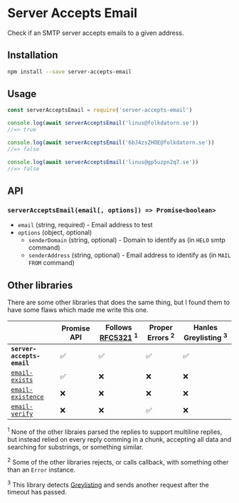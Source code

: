 # Server Accepts Email

Check if an SMTP server accepts emails to a given address.

## Installation

```sh
npm install --save server-accepts-email
```

## Usage

```js
const serverAcceptsEmail = require('server-accepts-email')

console.log(await serverAcceptsEmail('linus@folkdatorn.se'))
//=> true

console.log(await serverAcceptsEmail('6bJ4zsZHOE@folkdatorn.se'))
//=> false

console.log(await serverAcceptsEmail('linus@gp5uzpn2q7.se'))
//=> false
```

## API

### `serverAcceptsEmail(email[, options]) => Promise<boolean>`

- `email` (string, required) - Email address to test
- `options` (object, optional)
  - `senderDomain` (string, optional) - Domain to identify as (in `HELO` smtp command)
  - `senderAddress` (string, optional) - Email address to identify as (in `MAIL FROM` command)

## Other libraries

There are some other libraries that does the same thing, but I found them to have some flaws which made me write this one.

&nbsp; | Promise API | Follows [RFC5321](https://tools.ietf.org/html/rfc5321) <sup>1</sup> | Proper Errors <sup>2</sup> | Hanles Greylisting <sup>3</sup>
----- | ----- | ----- | ----- | -----
**`server-accepts-email`** | ✅ | ✅ | ✅ | ✅
[`email-exists`](https://github.com/scippio/email-existence) | ✅ | ❌ | ❌ | ❌
[`email-existence`](https://github.com/MarkTiedemann/email-exists) | ❌ | ❌ | ❌ | ❌
[`email-verify`](https://github.com/bighappyworld/email-verify) | ❌ | ❌ | ✅ | ❌

<sup>1</sup> None of the other libraies parsed the replies to support multiline replies, but instead relied on every reply comming in a chunk, accepting all data and searching for substrings, or something similar.

<sup>2</sup> Some of the other libraries rejects, or calls callback, with something other than an `Error` instance.

<sup>3</sup> This library detects [Greylisting](https://en.wikipedia.org/wiki/Greylisting) and sends another request after the timeout has passed.
